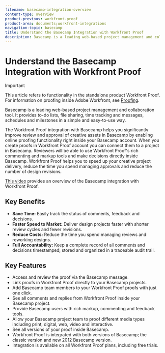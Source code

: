```yaml
---
filename: basecamp-integration-overview
content-type: overview
product-previous: workfront-proof
product-area: documents;workfront-integrations
navigation-topic: basecamp
title: Understand the Basecamp Integration with Workfront Proof
description: Basecamp is a leading web-based project management and collaboration tool. It provides to-do lists, file sharing, time tracking and messages, schedules and milestones in a simple and easy-to-use way.
---
```


# Understand the Basecamp Integration with Workfront Proof

>[!IMPORTANT]
>
>This article refers to functionality in the standalone product Workfront Proof. For information on proofing inside Adobe Workfront, see [Proofing](../../../review-and-approve-work/proofing/proofing.md).

Basecamp is a leading web-based project management and collaboration tool. It provides to-do lists, file sharing, time tracking and messages, schedules and milestones in a simple and easy-to-use way.

The Workfront Proof integration with Basecamp helps you significantly improve review and approval of creative assets in Basecamp by enabling online proofing functionality right inside your Basecamp account. When you create proofs in Workfront Proof account you can connect them to a project in Basecamp. Reviewers will be able to use Workfront Proof's rich commenting and markup tools and make decisions directly inside Basecamp. Workfront Proof helps you to speed up your creative project delivery, reduce the time you spend managing approvals and reduce the number of design revisions.

[This video](https://vimeo.com/77216478) provides an overview of the Basecamp integration with Workfront Proof.

## Key Benefits

* **Save Time:** Easily track the status of comments, feedback and decisions.
* **Faster Speed to Market:** Deliver design projects faster with shorter review cycles and fewer revisions.
* **Reduce Costs:** Reduce the time you spend managing reviews and reworking designs.
* **Full Accountability:** Keep a complete record of all comments and decisions timestamped, stored and organized in a traceable audit trail.

## Key Features

* Access and review the proof via the Basecamp message.
* Link proofs in Workfront Proof directly to your Basecamp projects.
* Add Basecamp team members to your Workfront Proof proofs with just one click.
* See all comments and replies from Workfront Proof inside your Basecamp project.
* Provide Basecamp users with rich markup, commenting and feedback tools.
* Allow your Basecamp project team to proof different media types including print, digital, web, video and interactive.
* See all versions of your proof inside Basecamp.
* Workfront Proof is integrated with both versions of Basecamp; the classic version and new 2012 Basecamp version.
* Integration is available on all Workfront Proof plans, including free trials.

